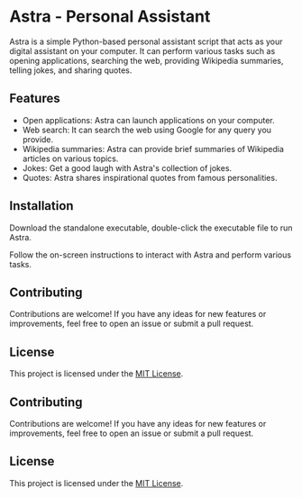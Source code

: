 # Astra - Personal Assistant

Astra is a simple Python-based personal assistant script that acts as your digital assistant on your computer. It can perform various tasks such as opening applications, searching the web, providing Wikipedia summaries, telling jokes, and sharing quotes.

## Features

- Open applications: Astra can launch applications on your computer.
- Web search: It can search the web using Google for any query you provide.
- Wikipedia summaries: Astra can provide brief summaries of Wikipedia articles on various topics.
- Jokes: Get a good laugh with Astra's collection of jokes.
- Quotes: Astra shares inspirational quotes from famous personalities.

## Installation


Download the standalone executable, double-click the executable file to run Astra.

Follow the on-screen instructions to interact with Astra and perform various tasks.

## Contributing

Contributions are welcome! If you have any ideas for new features or improvements, feel free to open an issue or submit a pull request.

## License

This project is licensed under the [MIT License](LICENSE).


## Contributing

Contributions are welcome! If you have any ideas for new features or improvements, feel free to open an issue or submit a pull request.

## License

This project is licensed under the [MIT License](LICENSE).
